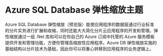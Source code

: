 ﻿<properties title="Azure SQL Database Elastic Scale" pageTitle="Azure SQL Database 弹性缩放" description="文档结构图是 Azure SQL DB 的弹性缩放功能内容的可视表格" metaKeywords="sharding scaling, Azure SQL DB sharding, elastic scale" services="sql-database" documentationCenter="" manager="jhubbard" authors="sidneyh@microsoft.com"/>

<tags
   ms.service="sql-database"
   ms.date="02/16/2015"
   wacn.date="05/25/2015"/>

# Azure SQL Database 弹性缩放主题
Azure SQL Database 弹性缩放（预览版）能使应用程序的数据层通过行业标准的分片实务进行扩展和收缩，同时还能大大简化分片云应用程序的开发和管理。弹性缩放通过一组 .Net 库和可以在你自己的 Azure 订阅中托管的 Azure 服务模板提供开发和管理功能，方便你管理高缩放性应用程序。Azure DB 弹性缩放实施的基础结构以分片技术为基础，因此你可以将重心转移到应用程序的业务逻辑上。 

<object type="image/svg+xml" data="https://sidneyhcontent.blob.core.windows.net/documentation/ElasticScaleMapcoded.svg" width="100%" height="100%">
</object>

<!--HONumber=55-->